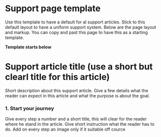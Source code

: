 # Support page template
Use this template to have a default for al support articles. Stick to this default layout to have a uniform support system. Below are the page layout and markup. You can copy and past this page to have this as a starting template.

**Template starts below**



# Support article title (use a short but clearl title for this article)
Short description about this support article. Give a few details what the reader can expect in this article and what the purpose is about the goal.


### 1. Start your journey
Give every step a number and a short title, this will clear for the reader where he stand in the article. Give short instruction what the reader has to do. Add on every step an image only if it suitable off cource  




